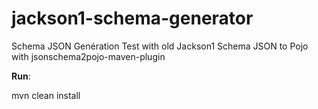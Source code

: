 # jackson1-schema-generator
Schema JSON Genération Test with old Jackson1
Schema JSON to Pojo with jsonschema2pojo-maven-plugin

**Run**: 

mvn clean install
